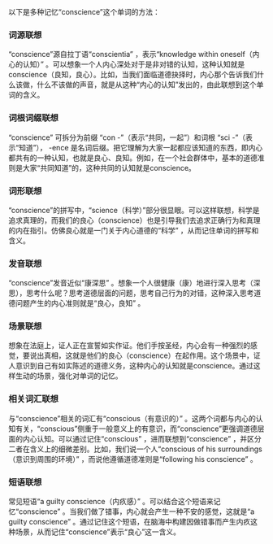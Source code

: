 以下是多种记忆“conscience”这个单词的方法：

### 词源联想
“conscience”源自拉丁语“conscientia” ，表示“knowledge within oneself（内心的认知）” 。可以想象一个人内心深处对于是非对错的认知，这种认知就是conscience（良知，良心）。比如，当我们面临道德抉择时，内心那个告诉我们什么该做，什么不该做的声音，就是从这种“内心的认知”发出的，由此联想到这个单词的含义。

### 词根词缀联想
“conscience” 可拆分为前缀 “con -”（表示“共同，一起”）和词根 “sci -”（表示“知道”）， -ence 是名词后缀。把它理解为大家一起都应该知道的东西，即内心都共有的一种认知，也就是良心、良知。例如，在一个社会群体中，基本的道德准则是大家“共同知道”的，这种共同的认知就是conscience。

### 词形联想
“conscience”的拼写中，“science（科学）”部分很显眼。可以这样联想，科学是追求真理的，而我们的良心（conscience）也是引导我们去追求正确行为和真理的内在指引。仿佛良心就是一门关于内心道德的“科学” ，从而记住单词的拼写和含义。

### 发音联想
“conscience”发音近似“康深思” 。想象一个人很健康（康）地进行深入思考（深思），思考什么呢？思考道德层面的问题，思考自己行为的对错，这种深入思考道德问题产生的内心准则就是“良心，良知” 。

### 场景联想
想象在法庭上，证人正在宣誓如实作证。他们手按圣经，内心会有一种强烈的感觉，要说出真相，这就是他们的良心（conscience）在起作用。这个场景中，证人意识到自己有如实陈述的道德义务，这种内心的认知就是conscience。通过这样生动的场景，强化对单词的记忆。

### 相关词汇联想
与“conscience”相关的词汇有“conscious（有意识的）” 。这两个词都与内心的认知有关，“conscious”侧重于一般意义上的有意识，而“conscience”更强调道德层面的内心认知。可以通过记住“conscious” ，进而联想到“conscience” ，并区分二者在含义上的细微差别。比如，我们说一个人“conscious of his surroundings（意识到周围的环境）” ，而说他遵循道德准则是“following his conscience” 。

### 短语联想
常见短语“a guilty conscience（内疚感）” 。可以结合这个短语来记忆“conscience” 。当我们做了错事，内心就会产生一种不安的感觉，这就是“a guilty conscience” 。通过记住这个短语，在脑海中构建因做错事而产生内疚这种场景，从而记住“conscience”表示“良心”这一含义。 